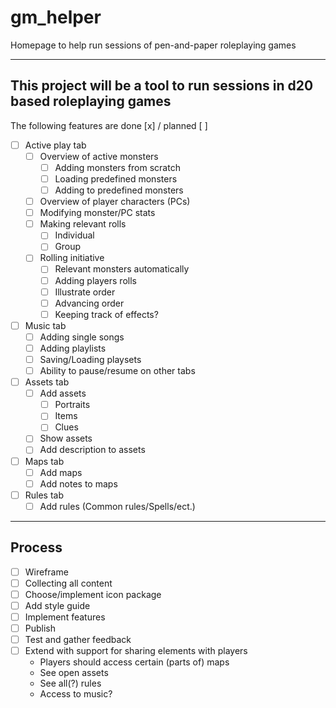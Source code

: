 # gm_helper

Homepage to help run sessions of pen-and-paper roleplaying games

***

## This project will be a tool to run sessions in d20 based roleplaying games

The following features are done [x] / planned [ ]
- [ ] Active play tab
  - [ ] Overview of active monsters
    - [ ] Adding monsters from scratch
    - [ ] Loading predefined monsters
    - [ ] Adding to predefined monsters
  - [ ] Overview of player characters (PCs)
  - [ ] Modifying monster/PC stats
  - [ ] Making relevant rolls
    - [ ] Individual
    - [ ] Group 
  - [ ] Rolling initiative
    - [ ] Relevant monsters automatically
    - [ ] Adding players rolls
    - [ ] Illustrate order
    - [ ] Advancing order
    - [ ] Keeping track of effects?
- [ ] Music tab
  - [ ] Adding single songs
  - [ ] Adding playlists
  - [ ] Saving/Loading playsets
  - [ ] Ability to pause/resume on other tabs
- [ ] Assets tab
  - [ ] Add assets
    - [ ] Portraits
    - [ ] Items
    - [ ] Clues
  - [ ] Show assets
  - [ ] Add description to assets
- [ ] Maps tab
  - [ ] Add maps
  - [ ] Add notes to maps
- [ ] Rules tab
  - [ ] Add rules (Common rules/Spells/ect.)

 ***

## Process
- [ ] Wireframe
- [ ] Collecting all content
- [ ] Choose/implement icon package
- [ ] Add style guide
- [ ] Implement features
- [ ] Publish
- [ ] Test and gather feedback
- [ ] Extend with support for sharing elements with players
  - Players should access certain (parts of) maps
  - See open assets
  - See all(?) rules
  - Access to music?
